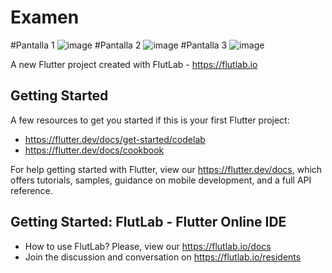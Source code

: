 # Examen


#Pantalla 1
![image](https://github.com/user-attachments/assets/de44c776-1ab4-4fa1-b995-16bf3ea45ca5)
#Pantalla 2
![image](https://github.com/user-attachments/assets/93c291de-7c4b-4218-8654-985e1298350c)
#Pantalla 3
![image](https://github.com/user-attachments/assets/b503dce8-2b74-48ea-b6df-39472851c3b3)





A new Flutter project created with FlutLab - https://flutlab.io

## Getting Started

A few resources to get you started if this is your first Flutter project:

- https://flutter.dev/docs/get-started/codelab
- https://flutter.dev/docs/cookbook

For help getting started with Flutter, view our
https://flutter.dev/docs, which offers tutorials,
samples, guidance on mobile development, and a full API reference.

## Getting Started: FlutLab - Flutter Online IDE

- How to use FlutLab? Please, view our https://flutlab.io/docs
- Join the discussion and conversation on https://flutlab.io/residents
